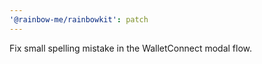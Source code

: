 ```yaml
---
'@rainbow-me/rainbowkit': patch
---
```


Fix small spelling mistake in the WalletConnect modal flow.

